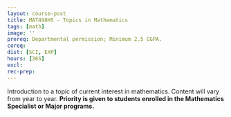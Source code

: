 ```yaml
---
layout: course-post
title: MAT498H5 - Topics in Mathematics
tags: [math]
image: ''
prereq: Departmental permission; Minimum 2.5 CGPA.
coreq: 
dist: [SCI, EXP]
hours: [36S]
excl: 
rec-prep: 
---
```


Introduction to a topic of current interest in mathematics. Content will vary from year to year. **Priority is given to students enrolled in the Mathematics Specialist or Major programs.**
